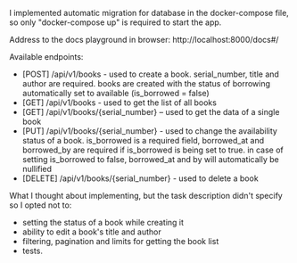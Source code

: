 I implemented automatic migration for database in the docker-compose file, so only "docker-compose up" is required to start the app.

Address to the docs playground in browser: http://localhost:8000/docs#/

Available endpoints:
- [POST] /api/v1/books - used to create a book. serial_number, title and author are required. books are created with the status of borrowing automatically set to available (is_borrowed = false)
- [GET] /api/v1/books - used to get the list of all books
- [GET] /api/v1/books/{serial_number} – used to get the data of a single book
- [PUT] /api/v1/books/{serial_number} - used to change the  availability status of a book. is_borrowed is a required field, borrowed_at and borrowed_by are required if is_borrowed is being set to true. in case of setting is_borrowed to false, borrowed_at and by will automatically be nullified
- [DELETE] /api/v1/books/{serial_number} - used to delete a book

What I thought about implementing, but the task description didn't specify so I opted not to:
- setting the status of a book while creating it
- ability to edit a book's title and author
- filtering, pagination and limits for getting the book list
- tests.

